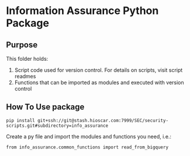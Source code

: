 # Information Assurance Python Package

## Purpose

This folder holds:
1. Script code used for version control. For details on scripts, visit script readmes
2. Functions that can be imported as modules and executed with version control

## How To Use package

```
pip install git+ssh://git@stash.hioscar.com:7999/SEC/security-scripts.git#subdirectory=info_assurance
```

Create a py file and import the modules and functions you need, i.e.:

```
from info_assurance.common_functions import read_from_bigquery
```
